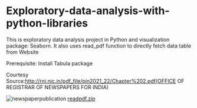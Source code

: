 # Exploratory-data-analysis-with-python-libraries

This is exploratory data analysis project in Python and visualization package: Seaborn. 
It also uses read_pdf function to directly fetch data table from Website

Prerequisite: Install Tabula package

Courtesy Source:http://rni.nic.in/pdf_file/pin2021_22/Chapter%202.pdf(OFFICE OF REGISTRAR OF NEWSPAPERS FOR INDIA)


![newspaperpublication](https://user-images.githubusercontent.com/125786274/222778229-627f99aa-986f-4ba9-a8d4-36857cade550.png)
[readpdf.zip](https://github.com/anandkulkarnim/Exploratory-data-analysis-with-python-libraries/files/10884356/readpdf.zip)
